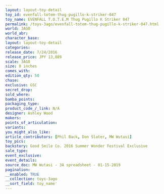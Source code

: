 ```yaml
---
layout: layout-toy-detail 
toy_id: evenfall-totem-thug-pugillo-k-striker-047
toy_name: EVENFALL T.O.T.E.M Thug Pugillo K Striker 047
permalink: /toys-3ago/evenfall-totem-thug-pugillo-k-striker-047.html
world: 3AGO
world_abr: 
character_base: 
layout: layout-toy-detail
categories: 
release_date: 7/24/2016
release_price: JPY 13,889 
scale: 3AGO
size: 8 inches
comes_with: 
edition_qty: 50
chase: 
exclusive: GSC
secret_drop: 
sold_where: 
bamba_points: 
packaging_type: 
product_code_/_link: N/A
designer: Ashley Wood
makers: 
points_of_articulation: 
variants: 
you_might_also_like: 
article_contributors: [Phil Back, Don Slater, MW Wutasi]
toy_pics: 
backstory: Good Smile Co. 2016 Summer Wonder Festival Exclusive
sale_type: 
event_exclusive: 
event_details: 
source_doc: MW Wutasi - 3A spreadsheet - 01-15-2019
pagination: 
__enabled: TRUE
__collection: toys-3ago
__sort_field: toy_name'
---
```

